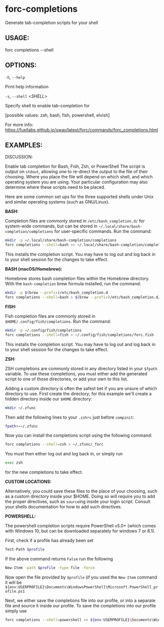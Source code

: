 # forc-completions
Generate tab-completion scripts for your shell


## USAGE:
forc completions --shell <SHELL>


## OPTIONS:

`-h`, `--help` 


Print help information


`-s`, `--shell` <_SHELL_>


Specify shell to enable tab-completion for

[possible values: zsh, bash, fish, powershell, elvish]

For more info:
https://fuellabs.github.io/sway/latest/forc/commands/forc_completions.html

## EXAMPLES:

DISCUSSION:

Enable tab completion for Bash, Fish, Zsh, or PowerShell
The script is output on `stdout`, allowing one to re-direct the
output to the file of their choosing. Where you place the file
will depend on which shell, and which operating system you are
using. Your particular configuration may also determine where
these scripts need to be placed.

Here are some common set ups for the three supported shells under
Unix and similar operating systems (such as GNU/Linux).

**BASH:**

Completion files are commonly stored in `/etc/bash_completion.d/` for
system-wide commands, but can be stored in
`~/.local/share/bash-completion/completions` for user-specific commands.
Run the command:

```sh
mkdir -p ~/.local/share/bash-completion/completions
forc completions --shell=bash >> ~/.local/share/bash-completion/completions/forc
```

This installs the completion script. You may have to log out and
log back in to your shell session for the changes to take effect.

**BASH (macOS/Homebrew):**

Homebrew stores bash completion files within the Homebrew directory.
With the `bash-completion` brew formula installed, run the command:

```sh
mkdir -p $(brew --prefix)/etc/bash_completion.d
forc completions --shell=bash > $(brew --prefix)/etc/bash_completion.d/forc.bash-completion
```

**FISH:**

Fish completion files are commonly stored in
`$HOME/.config/fish/completions`. Run the command:

```sh
mkdir -p ~/.config/fish/completions
forc completions --shell=fish > ~/.config/fish/completions/forc.fish
```

This installs the completion script. You may have to log out and
log back in to your shell session for the changes to take effect.

**ZSH:**

ZSH completions are commonly stored in any directory listed in
your `$fpath` variable. To use these completions, you must either
add the generated script to one of those directories, or add your
own to this list.

Adding a custom directory is often the safest bet if you are
unsure of which directory to use. First create the directory; for
this example we'll create a hidden directory inside our `$HOME`
directory:

```sh
mkdir ~/.zfunc
```

Then add the following lines to your `.zshrc` just before
`compinit`:

```sh
fpath+=~/.zfunc
```

Now you can install the completions script using the following
command:

```sh
forc completions --shell=zsh > ~/.zfunc/_forc
```

You must then either log out and log back in, or simply run

```sh
exec zsh
```

for the new completions to take effect.

**CUSTOM LOCATIONS:**

Alternatively, you could save these files to the place of your
choosing, such as a custom directory inside your $HOME. Doing so
will require you to add the proper directives, such as `source`ing
inside your login script. Consult your shells documentation for
how to add such directives.

**POWERSHELL:**

The powershell completion scripts require PowerShell v5.0+ (which
comes with Windows 10, but can be downloaded separately for windows 7
or 8.1).

First, check if a profile has already been set

```sh
Test-Path $profile
```

If the above command returns `False` run the following

```sh
New-Item -path $profile -type file -force
```

Now open the file provided by `$profile` (if you used the
`New-Item` command it will be
`${env:USERPROFILE}\Documents\WindowsPowerShell\Microsoft.PowerShell_profile.ps1`

Next, we either save the completions file into our profile, or
into a separate file and source it inside our profile. To save the
completions into our profile simply use

```sh
forc completions --shell=powershell >> ${env:USERPROFILE}\Documents\WindowsPowerShell\Microsoft.PowerShell_profile.ps1
```